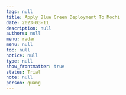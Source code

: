 ```yaml
---
tags: null
title: Apply Blue Green Deployment To Mochi
date: 2023-03-11
description: null
authors: null
menu: radar
menu: null
toc: null
notice: null
type: null
show_frontmatter: true
status: Trial
note: null
person: quang
---
```


